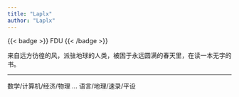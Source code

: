 ```yaml
---
title: "Laplx"
author: "Laplx"
---
```


{{< badge >}}
FDU
{{< /badge >}}

来自远方彷徨的风，派驻地球的人类，被困于永远圆满的春天里，在读一本无字的书。

---

数学/计算机/经济/物理 ... 语言/地理/速录/平设
